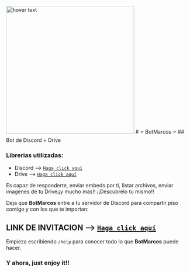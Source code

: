 <img src="[your_relative_path_here](https://media.discordapp.net/attachments/830402260336508938/982213656077037578/Captura_de_pantalla_de_2022-06-03_11-21-35.png)" width="350" title="hover text">
# ⭐ BotMarcos ⭐
## Bot de Discord + Drive

### Librerias utilizadas:
- Discord --> [`Haga click aquí`](https://github.com/Discord4J/Discord4J.git)
- Drive --> [`Haga click aquí`](https://developers.google.com/drive/api/quickstart/java)
 

 Es capaz de responderte, enviar embeds por ti, listar archivos, enviar imagenes de tu Drive¡¡y mucho mas!! ¡¡Descubrelo tu mismo!!

 
 Deja que **BotMarcos** entre a tu servidor de Discord para compartir piso contigo y con los que te importan:

## LINK DE INVITACION --> [`Haga click aquí`](https://discord.com/api/oauth2/authorize?client_id=956174919069233222&scope=bot)

Empieza escribiendo `/help` para conocer todo lo que **BotMarcos** puede hacer.

### Y ahora, just enjoy it!!
